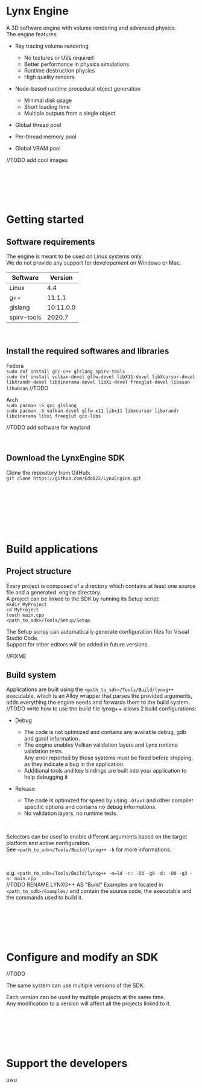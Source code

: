 # Lynx Engine

A 3D software engine with volume rendering and advanced physics.  
The engine features:

- Ray tracing volume rendering
  - No textures or UVs required
  - Better performance in physics simulations
  - Runtime destruction physics
  - High quality renders

- Node-based runtime procedural object generation
  - Minimal disk usage
  - Short loading time
  - Multiple outputs from a single object

- Global thread pool
- Per-thread memory pool
- Global VRAM pool

//TODO add cool images

&nbsp;

&nbsp;

&nbsp;

# Getting started

## Software requirements

The engine is meant to be used on Linux systems only.  
We do not provide any support for developement on Windows or Mac.  


| Software     | Version   |
|--------------|-----------|
| Linux        | 4.4       |
| g++          | 11.1.1    |
| glslang      | 10:11.0.0 |
| spirv-tools  | 2020.7    |

&nbsp;

## Install the required softwares and libraries

Fedora  
`sudo dnf install gcc-c++ glslang spirv-tools`  
`sudo dnf install vulkan-devel glfw-devel libX11-devel libXcursor-devel libXrandr-devel libXinerama-devel libXi-devel freeglut-devel libasan libubsan`
//TODO

Arch  
`sudo pacman -S gcc glslang`  
`sudo pacman -S vulkan-devel glfw-x11 libx11 libxcursor libxrandr libxinerama libxi freeglut gcc-libs`

//TODO add software for wayland

&nbsp;

## Download the LynxEngine SDK

Clone the repository from GitHub:  
`git clone https://github.com/Edo022/LynxEngine.git`  

&nbsp;

&nbsp;

&nbsp;

&nbsp;

# Build applications

## Project structure

Every project is composed of a directory which contains at least one source file and a generated .engine directory.  
A project can be linked to the SDK by running its Setup script:  
`mkdir MyProject`  
`cd MyProject`  
`touch main.cpp`  
`<path_to_sdk>/Tools/Setup/Setup`  

The Setup scripy can automatically generate configuration files for Visual Studio Code.  
Support for other editors will be added in future versions.

//FIXME

## Build system

Applications are built using the `<path_to_sdk>/Tools/Build/lynxg++` executable,
which is an Alloy wrapper that parses the provided arguments, adds everything the engine needs and forwards them to the build system.
//TODO write how to use the build file
lynxg++ allows 2 build configurations:

- Debug  
  - The code is not optimized and contains any available debug, gdb and gprof information.
  - The engine enables Vulkan validation layers and Lynx runtime validation tests.  
    Any error reported by those systems must be fixed before shipping, as they indicate a bug in the application.  
  - Additional tools and key bindings are built into your application to help debugging it

- Release  
  - The code is optimized for speed by using `-Ofast` and other compiler specific options and contains no debug informations.
  - No validation layers, no runtime tests.

&nbsp;

Selectors can be used to enable different arguments based on the target platform and active configuration.  
See `<path_to_sdk>/Tools/Build/lynxg++ -h` for more informations.

&nbsp;

e.g. `<path_to_sdk>/Tools/Build/lynxg++ -m=ld -r: -O3 -g0 -d: -O0 -g3 -a: main.cpp`  
//TODO RENAME LYNXG++ AS "Build"
Examples are located in `<path_to_sdk>/Examples/` and contain the source code, the executable and the commands used to build it.  

&nbsp;

&nbsp;

&nbsp;

# Configure and modify an SDK
 
//TODO

The same system can use multiple versions of the SDK.

Each version can be used by multiple projects at the same time.  
Any modification to a version will affect all the projects linked to it.


&nbsp;

&nbsp;

&nbsp;

# Support the developers

uwu
